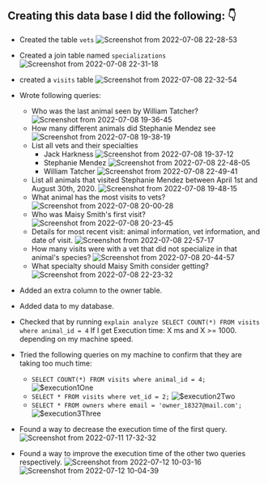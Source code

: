 ## Creating this data base I did the following: :point_down: 
- Created the table `vets` 
    ![Screenshot from 2022-07-08 22-28-53](https://user-images.githubusercontent.com/98384867/178065891-54580815-251c-4dd6-b8eb-d8e8d36e7ba2.png)
- Created a join table named `specializations` 
    ![Screenshot from 2022-07-08 22-31-18](https://user-images.githubusercontent.com/98384867/178066132-07e1e6fe-69e0-44f8-b7ca-87afe20881d4.png)
- created a `visits` table
    ![Screenshot from 2022-07-08 22-32-54](https://user-images.githubusercontent.com/98384867/178066332-57e71a1b-aee3-4928-9644-8bb7bcbf680c.png)
- Wrote following queries:
   - Who was the last animal seen by William Tatcher?
       ![Screenshot from 2022-07-08 19-36-45](https://user-images.githubusercontent.com/98384867/178066625-10706414-ba9a-46e0-85a7-6f4d19e12eae.png)
   - How many different animals did Stephanie Mendez see
      ![Screenshot from 2022-07-08 19-38-19](https://user-images.githubusercontent.com/98384867/178067182-8172741b-c8f5-487d-8bfe-f4bc54ce6370.png)
  - List all vets and their specialties
    - Jack Harkness
      ![Screenshot from 2022-07-08 19-37-12](https://user-images.githubusercontent.com/98384867/178067533-87c3671f-f263-455b-8e89-8dc129cf569c.png)
    - Stephanie Mendez
      ![Screenshot from 2022-07-08 22-48-05](https://user-images.githubusercontent.com/98384867/178068233-22a26760-f898-401b-bda7-1f58bbf09920.png)
    - William Tatcher
      ![Screenshot from 2022-07-08 22-49-41](https://user-images.githubusercontent.com/98384867/178068379-bbbe4dca-9dcf-4beb-95d3-4691092df5ed.png)
  - List all animals that visited Stephanie Mendez between April 1st and August 30th, 2020.
    ![Screenshot from 2022-07-08 19-48-15](https://user-images.githubusercontent.com/98384867/178068596-f5f89a42-1b91-4d1b-94fe-96f2922cdcae.png)
  - What animal has the most visits to vets?
    ![Screenshot from 2022-07-08 20-00-28](https://user-images.githubusercontent.com/98384867/178068808-10785f90-bb7f-466e-aaad-2fb2c77d62eb.png)
  - Who was Maisy Smith's first visit?
    ![Screenshot from 2022-07-08 20-23-45](https://user-images.githubusercontent.com/98384867/178068946-aa3400f1-2895-4211-9312-71fcab2fa4c5.png)
  - Details for most recent visit: animal information, vet information, and date of visit.
     ![Screenshot from 2022-07-08 22-57-17](https://user-images.githubusercontent.com/98384867/178069291-9590ac3f-77bc-424e-9f59-5c6d5415dc69.png)
  - How many visits were with a vet that did not specialize in that animal's species?
    ![Screenshot from 2022-07-08 20-44-57](https://user-images.githubusercontent.com/98384867/178069487-372ade8e-fb5c-4b9b-97e3-cd3189ed35e4.png)
  - What specialty should Maisy Smith consider getting?
  ![Screenshot from 2022-07-08 22-23-32](https://user-images.githubusercontent.com/98384867/178069568-e1bff6b4-b7c6-465b-948e-a099b7ed0488.png)
-  Added an extra column to the owner table.
- Added data to my database.
- Checked that by running `explain analyze SELECT COUNT(*) FROM visits where animal_id = 4`  If I get Execution time: X ms and X >= 1000. depending on my machine speed.
- Tried the following queries on my machine to confirm that they are taking too much time:
  - `SELECT COUNT(*) FROM visits where animal_id = 4;`
![$execution1One](https://user-images.githubusercontent.com/91553966/178452914-af3c34ea-835e-4d00-a968-dcc1272cc6bb.png)
  - `SELECT * FROM visits where vet_id = 2;`
![$execution2Two](https://user-images.githubusercontent.com/91553966/178452937-f30301f2-65cc-4f8e-9d61-51863451ba2e.png)
  - `SELECT * FROM owners where email = 'owner_18327@mail.com';`
![$execution3Three](https://user-images.githubusercontent.com/91553966/178452985-007b09a7-fcca-4a2b-a8c2-b3e9433ca771.png)

- Found a way to decrease the execution time of the first query. 
![Screenshot from 2022-07-11 17-32-32](https://user-images.githubusercontent.com/91553966/178455068-b677b58d-cbf5-4085-9aca-c4112bcdc0c1.png)
- Found a way to improve the execution time of the other two queries respectively.
![Screenshot from 2022-07-12 10-03-16](https://user-images.githubusercontent.com/91553966/178453992-0d09309a-6586-4c9e-ac70-2cb563b8f279.png)
![Screenshot from 2022-07-12 10-04-39](https://user-images.githubusercontent.com/91553966/178453910-a4dacff6-37a2-4073-b82c-06534671870d.png)


